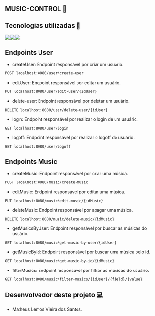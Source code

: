 ## MUSIC-CONTROL  :guitar:

## Tecnologias utilizadas :rocket:


<div style="display:flex; ">
<img src="https://img.shields.io/badge/Java-ED8B00?style=for-the-badge&logo=java&logoColor=white">
<img src="https://img.shields.io/badge/Spring-6DB33F?style=for-the-badge&logo=spring&logoColor=white">
<img src="https://img.shields.io/badge/MySQL-005C84?style=for-the-badge&logo=mysql&logoColor=white">
</div>

## Endpoints User
- createUser: Endpoint responsável por criar um usuário.
```sh
POST localhost:8080/user/create-user
```
- editUser: Endpoint responsável por editar um usuário.
```sh
PUT localhost:8080/user/edit-user/{idUser}
```
- delete-user: Endpoint responsável por deletar um usuário.
```sh
DELETE localhost:8080/user/delete-user/{idUser}
```
- login: Endpoint responsável por realizar o login de um usuário.
```sh
GET localhost:8080/user/login
```
- logoff: Endpoint responsável por realizar o logoff do usuário.
```sh
GET localhost:8080/user/logoff
```

## Endpoints Music
- createMusic: Endpoint responsável por criar uma música.
```sh
POST localhost:8080/music/create-music
```
- editMusic: Endpoint responsável por editar uma música.
```sh
PUT localhost:8080/music/edit-music/{idMusic}
```
- deleteMusic: Endpoint responsável por apagar uma música.
```sh
DELETE localhost:8080/music/delete-music/{idMusic}
```
- getMusicsByUser: Endpoint responsável por buscar as músicas do usuário.
```sh
GET localhost:8080/music/get-music-by-user/{idUser}
```
- getMusicById: Endpoint responsável por buscar uma música pelo id.
```sh
GET localhost:8080/music/get-music-by-id/{idMusic}
```
- filterMusics: Endpoint responsável por filtrar as músicas do usuário.
```sh
GET localhost:8080/music/filter-musics/{idUser}/{field}/{value}
```

## Desenvolvedor deste projeto :computer:

- Matheus Lemos Vieira dos Santos.
